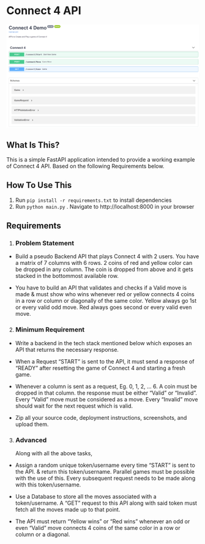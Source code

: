# Connect 4 API

![Swagger](/media/swagger.PNG)



What Is This?
-------------

This is a simple FastAPI application intended to provide a working example of Connect 4 API. Based on the following Requirements below.

How To Use This
---------------

1. Run `pip install -r requirements.txt` to install dependencies
6. Run `python main.py`
. Navigate to http://localhost:8000 in your browser


Requirements
------------

1. ### Problem Statement 

 - Build a pseudo Backend API that plays Connect 4 with 2 users. You have a matrix of  7 columns with 6 rows. 2 coins of red and yellow color can be dropped in any column. The coin is dropped from above and it gets stacked in the bottommost available row. 
  
 - You have to build an API that validates and checks if a Valid move is made & must show who wins whenever red or yellow connects 4 coins in a row or column or diagonally of the same color. Yellow always go 1st or every valid odd move. Red always goes second or every valid even move.

 

2. ### Minimum Requirement

- Write a backend in the tech stack mentioned below which exposes an API that returns the necessary response.

- When a Request  “START” is sent to the API, it must send a response of “READY” after resetting the game of Connect 4 and starting a fresh game.

-  Whenever a column is sent as a request, Eg. 0, 1, 2, … 6. A coin must be dropped in that column.  the response must be either “Valid” or “Invalid”. Every “Valid” move must be considered as a move. Every “Invalid” move should wait for the next request which is valid.

- Zip all your source code, deployment instructions, screenshots, and upload them.

 

3. ### Advanced

    Along with all the above tasks,

-  Assign a random unique token/username every time “START” is sent to the API. & return this token/username. Parallel games must be possible with the use of this. Every subsequent request needs to be made along with this token/username. 

- Use a Database to store all the moves associated with a token/username. A “GET” request to this API along with said token must fetch all the moves made up to that point.

- The API must return “Yellow wins” or “Red wins” whenever an odd or even “Valid” move connects 4 coins of the same color in a row or column or a diagonal.

 



